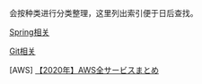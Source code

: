 会按种类进行分类整理，这里列出索引便于日后查找。

[Spring相关](./技术类/Java/index.md#spring "技术类")

[Git相关](./技术类/Git/list.md "技术类")


[AWS]
[【2020年】AWS全サービスまとめ](https://dev.classmethod.jp/cloud/aws/aws-summary-2020/?utm_source=go.pardot.com&utm_medium=mail&utm_content=blog&utm_campaign=2001_mailmagazine)
